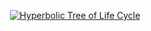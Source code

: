 <p align="center">
  <a href="https://github.com/m-bartlett/hyperbole/blob/main/animate_hyperbolic_tree.py">
    <img
      src="https://user-images.githubusercontent.com/85039141/206898349-202f83ea-fb61-4e61-899b-903d0a85aeb2.gif"
      alt="Hyperbolic Tree of Life Cycle"
      title="Hyperbolic Tree of Life Cycle"
    >
  </a>
</p>
